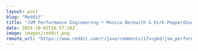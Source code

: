 ```yaml
---
layout: post
blog: "Reddit"
title: "JVM Performance Engineering • Monica Beckwith & Kirk Pepperdine"
date: 2024-10-03T16:57:18Z
image: images/reddit.png
remote_url: "https://www.reddit.com/r/java/comments/1fvcgkd/jvm_performance_engineering_monica_beckwith_kirk/"
---
```

